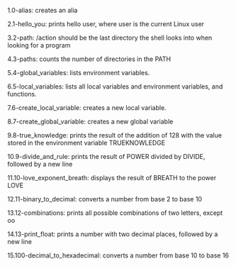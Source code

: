 1.0-alias: creates an alia

2.1-hello_you: prints hello user, where user is the current Linux user

3.2-path: /action should be the last directory the shell looks into when looking for a program

4.3-paths: counts the number of directories in the PATH

5.4-global_variables: lists environment variables.

6.5-local_variables: lists all local variables and environment variables, and functions.

7.6-create_local_variable: creates a new local variable.

8.7-create_global_variable: creates a new global variable

9.8-true_knowledge: prints the result of the addition of 128 with the value stored in the environment variable TRUEKNOWLEDGE

10.9-divide_and_rule: prints the result of POWER divided by DIVIDE, followed by a new line

11.10-love_exponent_breath: displays the result of BREATH to the power LOVE

12.11-binary_to_decimal: converts a number from base 2 to base 10

13.12-combinations: prints all possible combinations of two letters, except oo

14.13-print_float: prints a number with two decimal places, followed by a new line

15.100-decimal_to_hexadecimal: converts a number from base 10 to base 16
